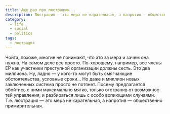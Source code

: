 ```yaml
---
title: Аще раз про люстрацию...
description: Люстрация — это мера не ка­ра­тель­ная, а на­про­тив — общественно примирительная.
category:
  - life
  - social
  - politics
tags:
  - люстрация
---
```

Чойта, похоже, многие не по­ни­ма­ют, что это за ме­ра и зачем она нужна. На са­мом деле все просто.
По-хо­ро­ше­му, например, все члены ЕР как участники преступной организации должны сесть. Это два миллиона.
Ну, лад­но — у ко­го-то могут быть смягчающие обстоятельства, условные сроки... Но да­же и миллион новых
заключенных система просто не по­тя­нет. Посему предлагается обойтись с ни­ми максимально мягко, только
отстранив от воз­мож­нос­тей управления, и разбираться лишь с осо­бо вопиющими случаями. Т.е. люс­т­ра­ция —
это мера не ка­ра­тель­ная, а на­про­тив — общественно примирительная.

